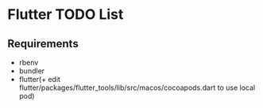 # Flutter TODO List

## Requirements

- rbenv
- bundler
- flutter(+ edit flutter/packages/flutter_tools/lib/src/macos/cocoapods.dart to use local pod)
